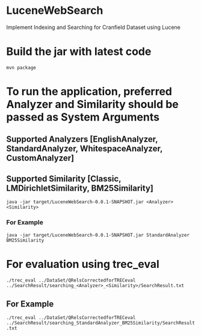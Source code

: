 # LuceneWebSearch
Implement Indexing and Searching for Cranfield Dataset using Lucene

# Build the jar with latest code
```mvn package```

# To run the application, preferred Analyzer and Similarity should be passed as System Arguments
## Supported Analyzers [EnglishAnalyzer, StandardAnalyzer, WhitespaceAnalyzer, CustomAnalyzer]
## Supported Similarity [Classic, LMDirichletSimilarity, BM25Similarity]
```java -jar target/LuceneWebSearch-0.0.1-SNAPSHOT.jar <Analyzer> <Similarity>```
### For Example
```java -jar target/LuceneWebSearch-0.0.1-SNAPSHOT.jar StandardAnalyzer BM25Similarity```

# For evaluation using trec_eval
```./trec_eval ../DataSet/QRelsCorrectedforTRECeval ../SearchResult/searching_<Analyzer>_<Similarity>/SearchResult.txt```
## For Example
```./trec_eval ../DataSet/QRelsCorrectedforTRECeval ../SearchResult/searching_StandardAnalyzer_BM25Similarity/SearchResult.txt```
